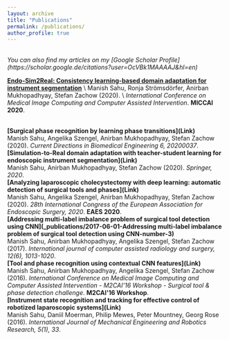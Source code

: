 ```yaml
---
layout: archive
title: "Publications"
permalink: /publications/
author_profile: true
---
```

<br>
<i>You can also find my articles on my [Google Scholar Profile](https://scholar.google.de/citations?user=OcVBk1MAAAAJ&hl=en)</i>

**[Endo-Sim2Real: Consistency learning-based domain adaptation for instrument segmentation](https://github.com/sahumanish/sahumanish.github.io/blob/master/_publications/2020-07-22-Endo-Sim2Real-number-7.md)** \\
Manish Sahu, Ronja Strömsdörfer, Anirban Mukhopadhyay, Stefan Zachow (2020). \\
*International Conference on Medical Image Computing and Computer Assisted Intervention*. **MICCAI 2020**.

<br>
<b>[Surgical phase recognition by learning phase transitions](Link)</b> <br>
Manish Sahu, Angelika Szengel, Anirban Mukhopadhyay, Stefan Zachow (2020).
<i>Current Directions in Biomedical Engineering 6, 20200037</i>.

<br>
<b>[Simulation-to-Real domain adaptation with teacher-student learning for endoscopic instrument segmentation](Link)</b> <br>
Manish Sahu, Anirban Mukhopadhyay, Stefan Zachow (2020).
<i>Springer, 2020</i>.

<br>
<b>[Analyzing laparoscopic cholecystectomy with deep learning: automatic detection of surgical tools and phases](Link)</b> <br>
Manish Sahu, Angelika Szengel, Anirban Mukhopadhyay, Stefan Zachow (2020).
<i>28th International Congress of the European Association for Endoscopic Surgery, 2020</i>. <b>EAES 2020</b>.

<br>
<b>[Addressing multi-label imbalance problem of surgical tool detection using CNN](_publications/2017-06-01-Addressing multi-label imbalance problem of surgical tool detection using CNN-number-3)</b> <br>
Manish Sahu, Anirban Mukhopadhyay, Angelika Szengel, Stefan Zachow (2017).
<i>International journal of computer assisted radiology and surgery, 12(6), 1013-1020</i>.

<br>
<b>[Tool and phase recognition using contextual CNN features](Link)</b> <br>
Manish Sahu, Anirban Mukhopadhyay, Angelika Szengel, Stefan Zachow (2016).
<i>International Conference on Medical Image Computing and Computer Assisted Intervention - M2CAI'16 Workshop - Surgical tool & phase detection challenge</i>. <b>M2CAI'16 Workshop</b>.

<br>
<b>[Instrument state recognition and tracking for effective control of robotized laparoscopic systems](Link)</b> <br>
Manish Sahu, Daniil Moerman, Philip Mewes, Peter Mountney, Georg Rose (2016).
<i>International Journal of Mechanical Engineering and Robotics Research, 5(1), 33</i>.
